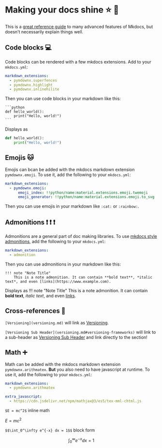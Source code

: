 # Making your docs shine :star: :rainbow:

This is a [great reference guide](https://squidfunk.github.io/mkdocs-material/reference/) to many advanced features of Mkdocs, but doesn't necessarily explain things well.

## Code blocks :computer:

Code blocks can be rendered with a few mkdocs extensions. Add to your `mkdocs.yml`:

```yaml
markdown_extensions:
  - pymdownx.superfences
  - pymdownx.highlight
  - pymdownx.inlinehilite
```

Then you can use code blocks in your markdown like this:

````raw
```python
def hello_world():
    print("Hello, world!")
```
````

Displays as

```python
def hello_world():
    print("Hello, world!")
```

## Emojis :cat:

Emojis can bcan be added with the mkdocs markdown extension `pymdownx.emoji`. To use it, add the following to your `mkdocs.yml`:

```yaml
markdown_extensions:
  - pymdownx.emoji:
      emoji_index: !!python/name:material.extensions.emoji.twemoji
      emoji_generator: !!python/name:material.extensions.emoji.to_svg
```

Then you can use emojis in your markdown like `:cat:` or `:rainbow:`.

## Admonitions :exclamation: :exclamation: :exclamation:

Admonitions are a general part of doc making libraries. To use [mkdocs style admonitions](https://squidfunk.github.io/mkdocs-material/reference/admonitions/), add the following to your `mkdocs.yml`:

```yaml
markdown_extensions:
  - admonition
```

Then you can use admonitions in your markdown like this:

````raw
!!! note "Note Title"
    This is a note admonition. It can contain **bold text**, *italic text*, and even [links](https://www.example.com).
````

Displays as
!!! note "Note Title"
    This is a note admonition. It can contain **bold text**, *italic text*, and even [links](https://www.example.com).

## Cross-references :link:

`[Versioning](versioning.md)` will link as [Versioning](versioning.md).

`[Versioning Sub Header](versioning.md#versioning-frameworks)` will link to a sub-header as [Versioning Sub Header](versioning.md#versioning-frameworks) and link directly to the section!

## Math :heavy_plus_sign:

Math can be added with the mkdocs markdown extension `pymdownx.arithmatex`. **But** you also need to have javascript at runtime. To use it, add the following to your `mkdocs.yml`:

```yaml
markdown_extensions:
  - pymdownx.arithmatex

extra_javascript:
  - https://cdn.jsdelivr.net/npm/mathjax@3/es5/tex-mml-chtml.js
```

`$E = mc^2$` inline math

$E = mc^2$

`$$\int_0^\infty e^{-x} dx = 1$$` block form

$$\int_0^\infty e^{-x} dx = 1$$


